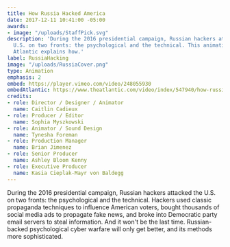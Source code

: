 ```yaml
---
title: How Russia Hacked America
date: 2017-12-11 10:41:00 -05:00
awards:
- image: "/uploads/StaffPick.svg"
description: 'During the 2016 presidential campaign, Russian hackers attacked the
  U.S. on two fronts: the psychological and the technical. This animation from The
  Atlantic explains how.'
label: RussiaHacking
image: "/uploads/RussiaCover.png"
type: Animation
emphasis: 2
embed: https://player.vimeo.com/video/248055930
embedAtlantic: https://www.theatlantic.com/video/index/547940/how-russia-hacked-america/
credits:
- role: Director / Designer / Animator
  name: Caitlin Cadieux
- role: Producer / Editor
  name: Sophia Myszkowski
- role: Animator / Sound Design
  name: Tynesha Foreman
- role: Production Manager
  name: Brian Jimenez
- role: Senior Producer
  name: Ashley Bloom Kenny
- role: Executive Producer
  name: Kasia Cieplak-Mayr von Baldegg
---
```


During the 2016 presidential campaign, Russian hackers attacked the U.S. on two fronts: the psychological and the technical. Hackers used classic propaganda techniques to influence American voters, bought thousands of social media ads to propagate fake news, and broke into Democratic party email servers to steal information. And it won't be the last time. Russian-backed psychological cyber warfare will only get better, and its methods more sophisticated.